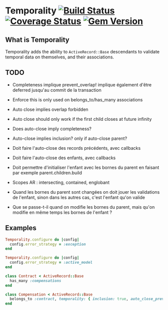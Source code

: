 Temporality [![Build Status](https://secure.travis-ci.org/davout/temporality.png?branch=master)](http://travis-ci.org/davout/temporality) [![Coverage Status](https://img.shields.io/coveralls/davout/temporality.svg)](https://coveralls.io/r/davout/temporality?branch=master) [![Gem Version](https://badge.fury.io/rb/temporality.svg)](http://badge.fury.io/rb/temporality)
=

## What is Temporality
Temporality adds the ability to `ActiveRecord::Base` descendants to validate temporal data on themselves, and their associations.

## TODO

- Completeness implique prevent\_overlap! implique également d'être deferred jusqu'au commit de la transaction
- Enforce this is only used on belongs\_to/has\_many associations
- Auto close implies overlap forbidden
- Auto close should only work if the first child closes at future infinity
- Does auto-close imply completeness?
- Auto-close implies inclusion? only if auto-close parent?

- Doit faire l'auto-close des records précédents, avec callbacks
- Doit faire l'auto-close des enfants, avec callbacks
- Doit permettre d'initialiser l'enfant avec les bornes du parent en faisant par exemple parent.children.build
- Scopes AR : intersecting, contained, englobant
- Quand les bornes du parent sont changées on doit jouer les validations de l'enfant, sinon dans les autres cas, c'est l'enfant qu'on valide
- Que se passe-t-il quand on modifie les bornes du parent, mais qu'on modifie en même temps les bornes de l'enfant ?

## Examples

````ruby
Temporality.configure do |config|
  config.error_strategy = :exception
end

Temporality.configure do |config|
  config.error_strategy = :active_model
end

class Contract < ActiveRecord::Base
  has_many :compensations
end

class Compensation < ActiveRecord::Base
  belongs_to :contract, temporality: { inclusion: true, auto_close_previous: true, allow_overlap: false, completeness: true }
end
````

